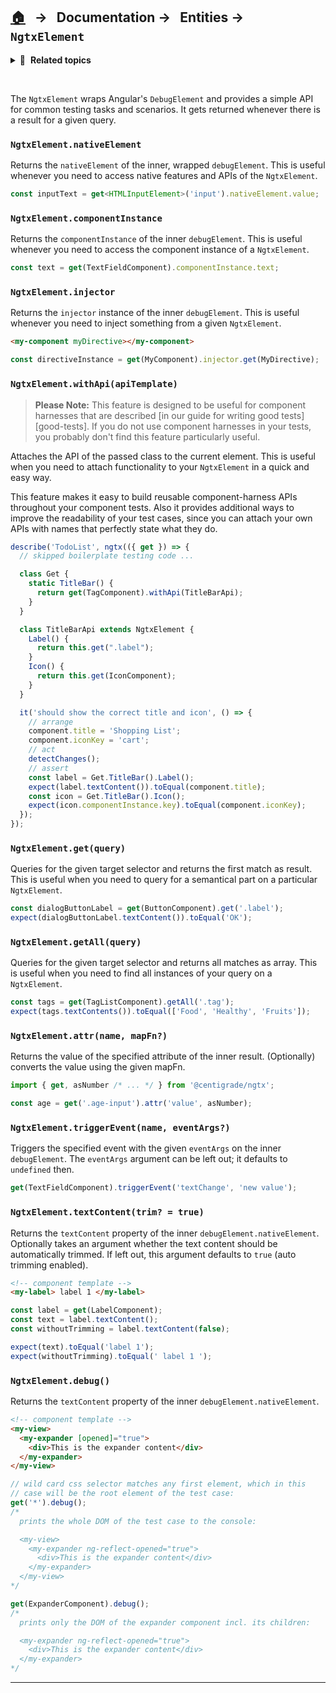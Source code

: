 ## [🏠][home] &nbsp; → &nbsp; **Documentation** → &nbsp; Entities → &nbsp; `NgtxElement`

[home]: ../README.md
[getall]: ../helpers/get-all.md

<details>
  <summary>🧭 &nbsp;<b>Related topics</b></summary>

> ### Documentation: `NgtxMultiElement`
>
> The `NgtxMultiElement` is providing an improved API for multiple `NgtxElement`s. It gets returned by the [`getAll` helper][getall].

---

</details>

&nbsp;

The `NgtxElement` wraps Angular's `DebugElement` and provides a simple API for common testing tasks and scenarios. It gets returned whenever there is a result for a given query.

### `NgtxElement.nativeElement`

Returns the `nativeElement` of the inner, wrapped `debugElement`. This is useful whenever you need to access native features and APIs of the `NgtxElement`.

```ts
const inputText = get<HTMLInputElement>('input').nativeElement.value;
```

### `NgtxElement.componentInstance`

Returns the `componentInstance` of the inner `debugElement`. This is useful whenever you need to access the component instance of a `NgtxElement`.

```ts
const text = get(TextFieldComponent).componentInstance.text;
```

### `NgtxElement.injector`

Returns the `injector` instance of the inner `debugElement`. This is useful whenever you need to inject something from a given `NgtxElement`.

```html
<my-component myDirective></my-component>
```

```ts
const directiveInstance = get(MyComponent).injector.get(MyDirective);
```

### `NgtxElement.withApi(apiTemplate)`

> **Please Note:** This feature is designed to be useful for component harnesses that are described [in our guide for writing good tests][good-tests]. If you do not use component harnesses in your tests, you probably don't find this feature particularly useful.

Attaches the API of the passed class to the current element. This is useful when you need to attach functionality to your `NgtxElement` in a quick and easy way.

This feature makes it easy to build reusable component-harness APIs throughout your component tests. Also it provides additional ways to improve the readability of your test cases, since you can attach your own APIs with names that perfectly state what they do.

```ts
describe('TodoList', ngtx(({ get }) => {
  // skipped boilerplate testing code ...

  class Get {
    static TitleBar() {
      return get(TagComponent).withApi(TitleBarApi);
    }
  }

  class TitleBarApi extends NgtxElement {
    Label() {
      return this.get(".label");
    }
    Icon() {
      return this.get(IconComponent);
    }
  }

  it('should show the correct title and icon', () => {
    // arrange
    component.title = 'Shopping List';
    component.iconKey = 'cart';
    // act
    detectChanges();
    // assert
    const label = Get.TitleBar().Label();
    expect(label.textContent()).toEqual(component.title);
    const icon = Get.TitleBar().Icon();
    expect(icon.componentInstance.key).toEqual(component.iconKey);
  });
});
```

### `NgtxElement.get(query)`

Queries for the given target selector and returns the first match as result. This is useful when you need to query for a semantical part on a particular `NgtxElement`.

```ts
const dialogButtonLabel = get(ButtonComponent).get('.label');
expect(dialogButtonLabel.textContent()).toEqual('OK');
```

### `NgtxElement.getAll(query)`

Queries for the given target selector and returns all matches as array. This is useful when you need to find all instances of your query on a `NgtxElement`.

```ts
const tags = get(TagListComponent).getAll('.tag');
expect(tags.textContents()).toEqual(['Food', 'Healthy', 'Fruits']);
```

### `NgtxElement.attr(name, mapFn?)`

Returns the value of the specified attribute of the inner result. (Optionally) converts the value using the given mapFn.

```ts
import { get, asNumber /* ... */ } from '@centigrade/ngtx';

const age = get('.age-input').attr('value', asNumber);
```

### `NgtxElement.triggerEvent(name, eventArgs?)`

Triggers the specified event with the given `eventArgs` on the inner `debugElement`. The `eventArgs` argument can be left out; it defaults to `undefined` then.

```ts
get(TextFieldComponent).triggerEvent('textChange', 'new value');
```

### `NgtxElement.textContent(trim? = true)`

Returns the `textContent` property of the inner `debugElement.nativeElement`. Optionally takes an argument whether the text content should be automatically trimmed. If left out, this argument defaults to `true` (auto trimming enabled).

```html
<!-- component template -->
<my-label> label 1 </my-label>
```

```ts
const label = get(LabelComponent);
const text = label.textContent();
const withoutTrimming = label.textContent(false);

expect(text).toEqual('label 1');
expect(withoutTrimming).toEqual(' label 1 ');
```

### `NgtxElement.debug()`

Returns the `textContent` property of the inner `debugElement.nativeElement`.

```html
<!-- component template -->
<my-view>
  <my-expander [opened]="true">
    <div>This is the expander content</div>
  </my-expander>
</my-view>
```

```ts
// wild card css selector matches any first element, which in this
// case will be the root element of the test case:
get('*').debug();
/*
  prints the whole DOM of the test case to the console:

  <my-view>
    <my-expander ng-reflect-opened="true">
      <div>This is the expander content</div>
    </my-expander>
  </my-view>
*/
```

```ts
get(ExpanderComponent).debug();
/*
  prints only the DOM of the expander component incl. its children:

  <my-expander ng-reflect-opened="true">
    <div>This is the expander content</div>
  </my-expander>
*/
```

---
